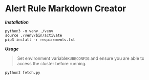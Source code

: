 # Alert Rule Markdown Creator 

***Installation***
```
python3 -m venv ./venv
source ./venv/bin/activate
pip3 install -r requirements.txt
```


***Usage***

> Set environment variable`KUBECONFIG` and ensure you are able to access the cluster before running. 

```
python3 fetch.py
```